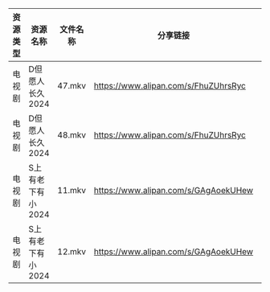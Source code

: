 | 资源类型 | 资源名称        | 文件名称   | 分享链接                                 | 更新时间                |
| ---- | ----------- | ------ | ------------------------------------ | ------------------- |
| 电视剧  | D但愿人长久2024  | 47.mkv | https://www.alipan.com/s/FhuZUhrsRyc | 2024-07-04 00:05:16 |
| 电视剧  | D但愿人长久2024  | 48.mkv | https://www.alipan.com/s/FhuZUhrsRyc | 2024-07-04 00:05:16 |
| 电视剧  | S上有老下有小2024 | 11.mkv | https://www.alipan.com/s/GAgAoekUHew | 2024-07-04 00:06:51 |
| 电视剧  | S上有老下有小2024 | 12.mkv | https://www.alipan.com/s/GAgAoekUHew | 2024-07-04 00:06:51 |
